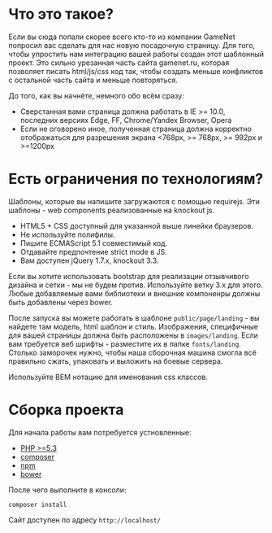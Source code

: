 Что это такое?
===========

Если вы сюда попали скорее всего кто-то из компании GameNet попросил вас сделать для нас новую посадочную страницу. 
Для того, чтобы упростить нам интеграцию вашей работы создан этот шаблонный проект. Это сильно урезанная часть сайта
gamenet.ru, которая позволяет писать html/js/css код так, чтобы создать меньше конфликтов с остальной часть сайта и меньше
повторяться.

До того, как вы начнёте, немного обо всём сразу:

- Сверстанная вами страница должна работать в IE >= 10.0, последних версиях Edge, FF, Chrome/Yandex Browser, Opera
- Если не оговорено иное, полученная страница должна корректно отображаться для разрешения экрана <768px, >= 768px, >= 992px и >=1200px

Есть ограничения по технологиям?
===========

Шаблоны, которые вы напишите загружаются с помощью requirejs. Эти шаблоны - web components реализованные на knockout js.

- HTML5 + CSS доступный для указанной выше линейки браузеров.
- Не используйте полифилы. 
- Пишите ECMAScript 5.1 совместимый код. 
- Отдавайте предпочтение strict mode в JS. 
- Вам доступен jQuery 1.7.х, knockout 3.3. 

Если вы хотите использовать bootstrap для реализации отзывчивого дизайна и сетки - мы не будем против. Используйте 
ветку 3.х для этого. Любые добавляемые вами библиотеки и внешние компоненры должны быть добавлены через bower.
 
После запуска вы можете работать в шаблоне `public/page/landing` - вы найдете там модель, html шаблон и стиль. Изображения,
специфичные для вашей страницы должна быть расположены в `images/landing`. Если вам требуется веб шрифты - разместите их 
в папке `fonts/landing`. Столько заморочек нужно, чтобы наша сборочная машина смогла всё правильно сжать, упаковать и 
выложить на боевые сервера.

Используйте BEM нотацию для именования css классов. 

Сборка проекта
===============

Для начала работы вам потребуется устновленные:

- [PHP >=5.3](http://php.net/downloads.php)
- [composer](https://getcomposer.org/download/)
- [npm](https://nodejs.org/en/download/)
- [bower](http://bower.io/#install-bower)

После чего выполните в консоли:

    composer install
    
Cайт доступен по адресу `http://localhost/`


